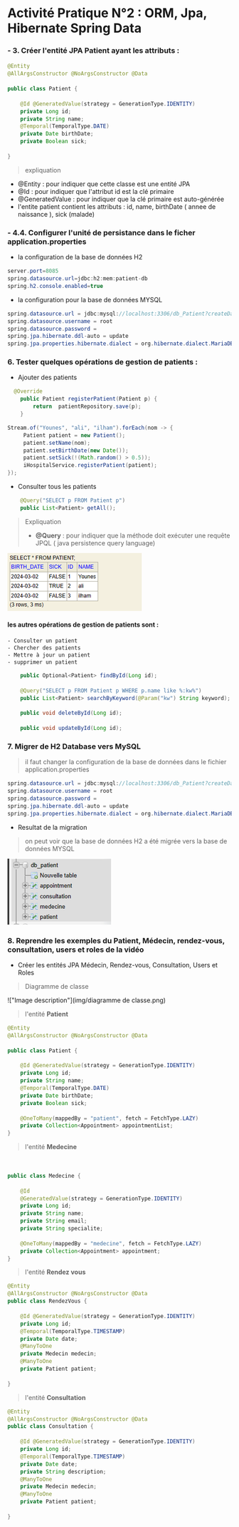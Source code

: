 # Activité Pratique N°2 : ORM, Jpa, Hibernate Spring Data


### - 3. Créer l'entité JPA Patient ayant les attributs :

```java
@Entity
@AllArgsConstructor @NoArgsConstructor @Data

public class Patient {

    @Id @GeneratedValue(strategy = GenerationType.IDENTITY)
    private Long id;
    private String name;
    @Temporal(TemporalType.DATE)
    private Date birthDate;
    private Boolean sick;

}
```
> expliquation

- @Entity : pour indiquer que cette classe est une entité JPA
- @Id : pour indiquer que l'attribut id est la clé primaire
- @GeneratedValue : pour indiquer que la clé primaire est auto-générée
- l'entite patient contient les attributs : id, name, birthDate ( annee de naissance ), sick (malade) 


### - 4.4. Configurer l'unité de persistance dans le ficher application.properties

- la configuration de la base de données H2
```java
server.port=8085
spring.datasource.url=jdbc:h2:mem:patient-db
spring.h2.console.enabled=true
```
- la configuration pour la base de données MYSQL

```java
spring.datasource.url = jdbc:mysql://localhost:3306/db_Patient?createDatabaseIfNotExist=true
spring.datasource.username = root
spring.datasource.password =
spring.jpa.hibernate.ddl-auto = update
spring.jpa.properties.hibernate.dialect = org.hibernate.dialect.MariaDBDialect

```

### 6. Tester quelques opérations de gestion de patients :

- Ajouter des patients

```java
  @Override
    public Patient registerPatient(Patient p) {
        return  patientRepository.save(p);
    }
```

```java
Stream.of("Younes", "ali", "ilham").forEach(nom -> {
     Patient patient = new Patient();
     patient.setName(nom);
     patient.setBirthDate(new Date());
     patient.setSick(!(Math.random() > 0.5));
     iHospitalService.registerPatient(patient); 
});
```
- Consulter tous les patients

```java
    @Query("SELECT p FROM Patient p")
    public List<Patient> getAll();
```
> Expliquation 
> -  <strong>@Query</strong> : pour indiquer que la méthode doit exécuter une requête JPQL ( java persistence query language)

!["Image description"](img/save%20patients.png)


#### les autres opérations de gestion de patients sont :

    - Consulter un patient
    - Chercher des patients
    - Mettre à jour un patient 
    - supprimer un patient

```java
    public Optional<Patient> findById(Long id);

    @Query("SELECT p FROM Patient p WHERE p.name like %:kw%")
    public List<Patient> searchByKeyword(@Param("kw") String keyword);

    public void deleteById(Long id);

    public void updateById(Long id);
```

### 7. Migrer de H2 Database vers MySQL

> il faut changer la configuration de la base de données dans le fichier application.properties

```java
spring.datasource.url = jdbc:mysql://localhost:3306/db_Patient?createDatabaseIfNotExist=true
spring.datasource.username = root
spring.datasource.password =
spring.jpa.hibernate.ddl-auto = update
spring.jpa.properties.hibernate.dialect = org.hibernate.dialect.MariaDBDialect
```

- Resultat de la migration
> on peut voir que la base de données H2 a été migrée vers la base de données MYSQL
> 
!["Image description"](img/MysqlDB.png)

### 8. Reprendre les exemples  du Patient, Médecin, rendez-vous, consultation, users et roles de la vidéo

- Créer les entités JPA Médecin, Rendez-vous, Consultation, Users et Roles

> Diagramme de classe 

!["Image description"](img/diagramme de classe.png)

> l'entité <strong>Patient</strong>
```java
@Entity
@AllArgsConstructor @NoArgsConstructor @Data

public class Patient {

    @Id @GeneratedValue(strategy = GenerationType.IDENTITY)
    private Long id;
    private String name;
    @Temporal(TemporalType.DATE)
    private Date birthDate;
    private Boolean sick;

    @OneToMany(mappedBy = "patient", fetch = FetchType.LAZY)
    private Collection<Appointment> appointmentList;
}

```    

> l'entité <strong>Medecine</strong>
```java


public class Medecine {

    @Id
    @GeneratedValue(strategy = GenerationType.IDENTITY)
    private Long id;
    private String name;
    private String email;
    private String specialite;

    @OneToMany(mappedBy = "medecine", fetch = FetchType.LAZY)
    private Collection<Appointment> appointment;
}
```
> l'entité <strong>Rendez vous</strong>

```java
@Entity
@AllArgsConstructor @NoArgsConstructor @Data
public class RendezVous {

    @Id @GeneratedValue(strategy = GenerationType.IDENTITY)
    private Long id;
    @Temporal(TemporalType.TIMESTAMP)
    private Date date;
    @ManyToOne
    private Medecin medecin;
    @ManyToOne
    private Patient patient;

}
```

> l'entité <strong>Consultation</strong>   

```java
@Entity
@AllArgsConstructor @NoArgsConstructor @Data
public class Consultation {

    @Id @GeneratedValue(strategy = GenerationType.IDENTITY)
    private Long id;
    @Temporal(TemporalType.TIMESTAMP)
    private Date date;
    private String description;
    @ManyToOne
    private Medecin medecin;
    @ManyToOne
    private Patient patient;

}
```